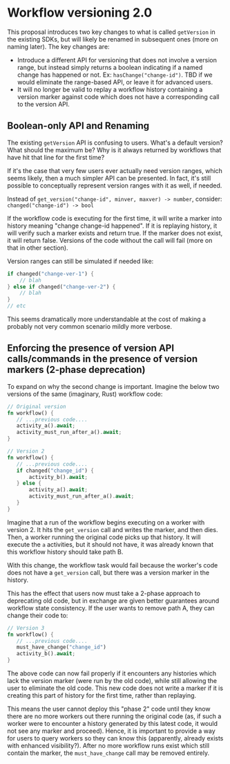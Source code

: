 # Workflow versioning 2.0

This proposal introduces two key changes to what is called `getVersion` in the existing SDKs, but will likely be renamed in subsequent ones (more on naming later). The key changes are:

* Introduce a different API for versioning that does not involve a version range, but instead simply returns a boolean indicating if a named change has happened or not. Ex: `hasChange("change-id")`. TBD if we would eliminate the range-based API, or leave it for advanced users.
* It will no longer be valid to replay a workflow history containing a version marker against code which does not have a corresponding call to the version API.

## Boolean-only API and Renaming
The existing `getVersion` API is confusing to users. What's a default version? What should the maximum be? Why is it always returned by workflows that have hit that line for the first time?

If it's the case that very few users ever actually need version ranges, which seems likely, then a much simpler API can be presented. In fact, it's still possible to conceptually represent version ranges with it as well, if needed.

Instead of `get_version("change-id", minver, maxver) -> number`, consider: `changed("change-id") -> bool`

If the workflow code is executing for the first time, it will write a marker into history meaning "change change-id happened". If it is replaying history, it will verify such a marker exists and return true. If the marker does not exist, it will return false. Versions of the code without the call will fail (more on that in other section).

Version ranges can still be simulated if needed like:
```rust
if changed("change-ver-1") {
    // blah
} else if changed("change-ver-2") {
    // blah
}
// etc
```

This seems dramatically more understandable at the cost of making a probably not very common scenario mildly more verbose.

## Enforcing the presence of version API calls/commands in the presence of version markers (2-phase deprecation)
To expand on why the second change is important. Imagine the below two versions of the same (imaginary, Rust) workflow code:

```rust
// Original version
fn workflow() {
   // ...previous code....
   activity_a().await;
   activity_must_run_after_a().await;
}
```

```rust
// Version 2
fn workflow() {
   // ...previous code....
   if changed("change_id") {
       activity_b().await;
   } else {
       activity_a().await;
       activity_must_run_after_a().await;
   }
}
```

Imagine that a run of the workflow begins executing on a worker with version 2. It hits the `get_version` call and writes the marker, and then dies. Then, a worker running the original code picks up that history. It will execute the `a` activities, but it should not have, it was already known that this workflow history should take path B.

With this change, the workflow task would fail because the worker's code does not have a `get_version` call, but there was a version marker in the history.

This has the effect that users now must take a 2-phase approach to deprecating old code, but in exchange are given better guarantees around workflow state consistency. If the user wants to remove path A, they can change their code to:

```rust
// Version 3
fn workflow() {
   // ...previous code....
   must_have_change("change_id")
   activity_b().await;
}
```

The above code can now fail properly if it encounters any histories which lack the version marker (were run by the old code), while still allowing the user to eliminate the old code. This new code does not write a marker if it is creating this part of history for the first time, rather than replaying.

This means the user cannot deploy this "phase 2" code until they know there are no more workers out there running the original code (as, if such a worker were to encounter a history generated by this latest code, it would not see any marker and proceed). Hence, it is important to provide a way for users to query workers so they can know this (apparently, already exists with enhanced visibility?). After no more workflow runs exist which still contain the marker, the `must_have_change` call may be removed entirely.
